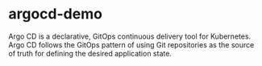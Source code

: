 # argocd-demo
Argo CD is a declarative, GitOps continuous delivery tool for Kubernetes.
Argo CD follows the GitOps pattern of using Git repositories as the source of truth for defining the desired application state.
